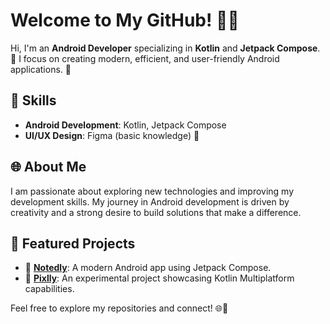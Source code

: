 # Welcome to My GitHub! 👋✨

Hi, I'm an **Android Developer** specializing in **Kotlin** and **Jetpack Compose**. 🚀
I focus on creating modern, efficient, and user-friendly Android applications. 📱

## 🌟 Skills
- **Android Development**: Kotlin, Jetpack Compose
- **UI/UX Design**: Figma (basic knowledge) 🎨

## 🌐 About Me
I am passionate about exploring new technologies and improving my development skills. My journey in Android development is driven by creativity and a strong desire to build solutions that make a difference.

## 📂 Featured Projects
- 🌟 **[Notedly](#)**: A modern Android app using Jetpack Compose.
- 🌟 **[Pixlly](#)**: An experimental project showcasing Kotlin Multiplatform capabilities.

Feel free to explore my repositories and connect! 🌐💬

